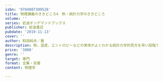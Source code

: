 ```yaml
---
isbn: '9784007309526'
title: 物理講義のききどころ4　熱・統計力学のききどころ
volume: ''
series: 岩波オンデマンドブックス
publisher: 岩波書店
pubdate: '2019-11-13'
cover: ''
author: 和田純夫／著
description: 熱，温度，エントロピーなどの実体がよくわかる統計力学的見方を早い段階で取り入れて解説する．
price: '3000'
genre: ''
target: 専門
format: 全集・双書
content: 物理学

---
```

